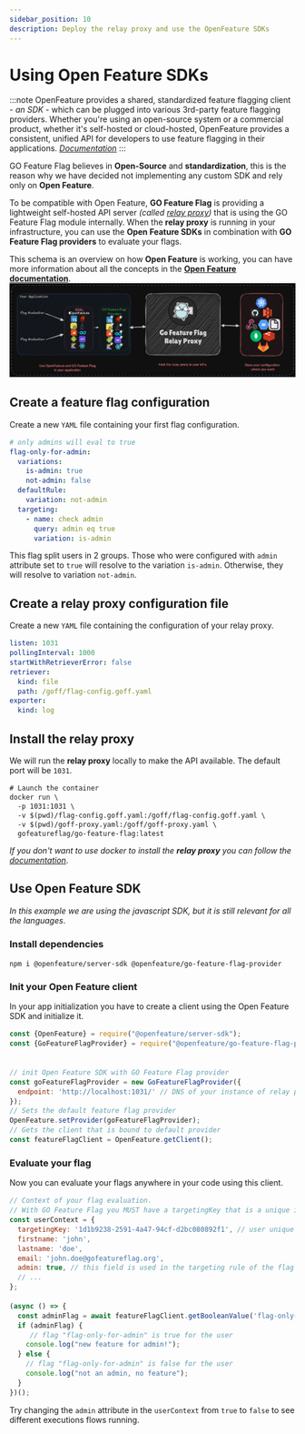 ```yaml
---
sidebar_position: 10
description: Deploy the relay proxy and use the OpenFeature SDKs
---
```

# Using Open Feature SDKs

:::note
OpenFeature provides a shared, standardized feature flagging client - _an SDK_ - which can be plugged into various 3rd-party feature flagging providers.
Whether you're using an open-source system or a commercial product, whether it's self-hosted or cloud-hosted, OpenFeature provides a consistent, unified API for developers to use feature flagging in their applications.
_[Documentation](https://docs.openfeature.dev)_
:::

GO Feature Flag believes in **Open-Source** and **standardization**, this is the reason why we have decided not implementing any custom SDK and rely only on **Open Feature**.

To be compatible with Open Feature, **GO Feature Flag** is providing a lightweight self-hosted API server *(called [relay proxy](../relay_proxy))* that is using the GO Feature Flag module internally.
When the **relay proxy** is running in your infrastructure, you can use the **Open Feature SDKs** in combination with **GO Feature Flag providers** to evaluate your flags.

This schema is an overview on how **Open Feature** is working, you can have more information about all the concepts in the **[Open Feature documentation](https://docs.openfeature.dev)**.
![](/docs/openfeature/concepts.png)

## Create a feature flag configuration

Create a new `YAML` file containing your first flag configuration.

```yaml title="flag-config.goff.yaml"
# only admins will eval to true
flag-only-for-admin:
  variations:
    is-admin: true
    not-admin: false
  defaultRule:
    variation: not-admin
  targeting:
    - name: check admin
      query: admin eq true
      variation: is-admin
```

This flag split users in 2 groups. Those who were configured with `admin` attribute set to `true` will resolve to the variation `is-admin`. Otherwise, they will resolve to variation `not-admin`.

## Create a relay proxy configuration file

Create a new `YAML` file containing the configuration of your relay proxy.

```yaml title="goff-proxy.yaml"
listen: 1031
pollingInterval: 1000
startWithRetrieverError: false
retriever:
  kind: file
  path: /goff/flag-config.goff.yaml
exporter:
  kind: log
```

## Install the relay proxy

We will run the **relay proxy** locally to make the API available.
The default port will be `1031`.

```shell
# Launch the container
docker run \
  -p 1031:1031 \
  -v $(pwd)/flag-config.goff.yaml:/goff/flag-config.goff.yaml \
  -v $(pwd)/goff-proxy.yaml:/goff/goff-proxy.yaml \
  gofeatureflag/go-feature-flag:latest

```

_If you don't want to use docker to install the **relay proxy** you can follow the [documentation](../relay_proxy/install_relay_proxy.md)_.

## Use Open Feature SDK

_In this example we are using the javascript SDK, but it is still relevant for all the languages_.

### Install dependencies

```shell
npm i @openfeature/server-sdk @openfeature/go-feature-flag-provider
```

### Init your Open Feature client

In your app initialization you have to create a client using the Open Feature SDK and initialize it.

```javascript
const {OpenFeature} = require("@openfeature/server-sdk");
const {GoFeatureFlagProvider} = require("@openfeature/go-feature-flag-provider");


// init Open Feature SDK with GO Feature Flag provider
const goFeatureFlagProvider = new GoFeatureFlagProvider({
  endpoint: 'http://localhost:1031/' // DNS of your instance of relay proxy
});
// Sets the default feature flag provider
OpenFeature.setProvider(goFeatureFlagProvider);
// Gets the client that is bound to default provider
const featureFlagClient = OpenFeature.getClient();
```

### Evaluate your flag

Now you can evaluate your flags anywhere in your code using this client.

```javascript
// Context of your flag evaluation.
// With GO Feature Flag you MUST have a targetingKey that is a unique identifier of the user.
const userContext = {
  targetingKey: '1d1b9238-2591-4a47-94cf-d2bc080892f1', // user unique identifier (mandatory)
  firstname: 'john',
  lastname: 'doe',
  email: 'john.doe@gofeatureflag.org',
  admin: true, // this field is used in the targeting rule of the flag "flag-only-for-admin"
  // ...
};

(async () => {
  const adminFlag = await featureFlagClient.getBooleanValue('flag-only-for-admin', false, userContext);
  if (adminFlag) {
     // flag "flag-only-for-admin" is true for the user
    console.log("new feature for admin!");
  } else {
    // flag "flag-only-for-admin" is false for the user
    console.log("not an admin, no feature");
  }
})();
```

Try changing the `admin` attribute in the `userContext` from `true` to `false` to see different executions flows running.
